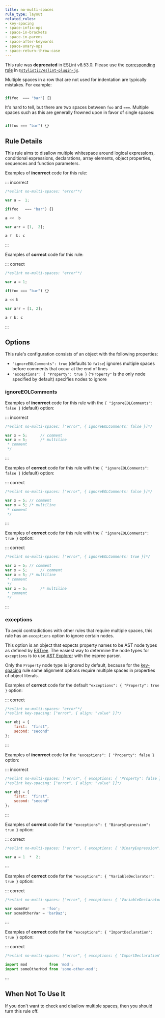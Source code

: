 ```yaml
---
title: no-multi-spaces
rule_type: layout
related_rules:
- key-spacing
- space-infix-ops
- space-in-brackets
- space-in-parens
- space-after-keywords
- space-unary-ops
- space-return-throw-case
---
```


This rule was **deprecated** in ESLint v8.53.0. Please use the [corresponding rule](https://eslint.style/rules/js/no-multi-spaces) in [`@stylistic/eslint-plugin-js`](https://eslint.style/packages/js).

Multiple spaces in a row that are not used for indentation are typically mistakes. For example:

```js

if(foo  === "bar") {}

```

It's hard to tell, but there are two spaces between `foo` and `===`. Multiple spaces such as this are generally frowned upon in favor of single spaces:

```js

if(foo === "bar") {}

```

## Rule Details

This rule aims to disallow multiple whitespace around logical expressions, conditional expressions, declarations, array elements, object properties, sequences and function parameters.

Examples of **incorrect** code for this rule:

::: incorrect

```js
/*eslint no-multi-spaces: "error"*/

var a =  1;

if(foo   === "bar") {}

a <<  b

var arr = [1,  2];

a ?  b: c
```

:::

Examples of **correct** code for this rule:

::: correct

```js
/*eslint no-multi-spaces: "error"*/

var a = 1;

if(foo === "bar") {}

a << b

var arr = [1, 2];

a ? b: c
```

:::

## Options

This rule's configuration consists of an object with the following properties:

* `"ignoreEOLComments": true` (defaults to `false`) ignores multiple spaces before comments that occur at the end of lines
* `"exceptions": { "Property": true }` (`"Property"` is the only node specified by default) specifies nodes to ignore

### ignoreEOLComments

Examples of **incorrect** code for this rule with the `{ "ignoreEOLComments": false }` (default) option:

::: incorrect

```js
/*eslint no-multi-spaces: ["error", { ignoreEOLComments: false }]*/

var x = 5;      // comment
var x = 5;      /* multiline
 * comment
 */
```

:::

Examples of **correct** code for this rule with the `{ "ignoreEOLComments": false }` (default) option:

::: correct

```js
/*eslint no-multi-spaces: ["error", { ignoreEOLComments: false }]*/

var x = 5; // comment
var x = 5; /* multiline
 * comment
 */
```

:::

Examples of **correct** code for this rule with the `{ "ignoreEOLComments": true }` option:

::: correct

```js
/*eslint no-multi-spaces: ["error", { ignoreEOLComments: true }]*/

var x = 5; // comment
var x = 5;      // comment
var x = 5; /* multiline
 * comment
 */
var x = 5;      /* multiline
 * comment
 */
```

:::

### exceptions

To avoid contradictions with other rules that require multiple spaces, this rule has an `exceptions` option to ignore certain nodes.

This option is an object that expects property names to be AST node types as defined by [ESTree](https://github.com/estree/estree). The easiest way to determine the node types for `exceptions` is to use [AST Explorer](https://astexplorer.net/) with the espree parser.

Only the `Property` node type is ignored by default, because for the [key-spacing](key-spacing) rule some alignment options require multiple spaces in properties of object literals.

Examples of **correct** code for the default `"exceptions": { "Property": true }` option:

::: correct

```js
/*eslint no-multi-spaces: "error"*/
/*eslint key-spacing: ["error", { align: "value" }]*/

var obj = {
    first:  "first",
    second: "second"
};
```

:::

Examples of **incorrect** code for the `"exceptions": { "Property": false }` option:

::: incorrect

```js
/*eslint no-multi-spaces: ["error", { exceptions: { "Property": false } }]*/
/*eslint key-spacing: ["error", { align: "value" }]*/

var obj = {
    first:  "first",
    second: "second"
};
```

:::

Examples of **correct** code for the `"exceptions": { "BinaryExpression": true }` option:

::: correct

```js
/*eslint no-multi-spaces: ["error", { exceptions: { "BinaryExpression": true } }]*/

var a = 1  *  2;
```

:::

Examples of **correct** code for the `"exceptions": { "VariableDeclarator": true }` option:

::: correct

```js
/*eslint no-multi-spaces: ["error", { exceptions: { "VariableDeclarator": true } }]*/

var someVar      = 'foo';
var someOtherVar = 'barBaz';
```

:::

Examples of **correct** code for the `"exceptions": { "ImportDeclaration": true }` option:

::: correct

```js
/*eslint no-multi-spaces: ["error", { exceptions: { "ImportDeclaration": true } }]*/

import mod          from 'mod';
import someOtherMod from 'some-other-mod';
```

:::

## When Not To Use It

If you don't want to check and disallow multiple spaces, then you should turn this rule off.
